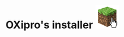 # OXipro's installer <a href="http://codehub-app.com/"><img alt="CodeHub" src="https://raw.githubusercontent.com/OXipro/OXipro-installer/master/installer.png" width="%"></a>

